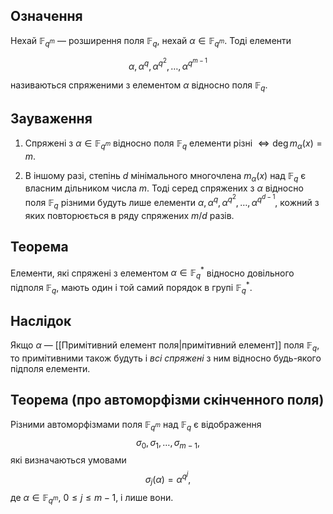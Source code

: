 
## Означення

Нехай $\mathbb{F}_{q^m}$ — розширення поля $\mathbb{F}_q$, нехай $\alpha \in \mathbb{F}_{q^m}$. Тоді елементи

$$
\alpha,\, \alpha^q,\, \alpha^{q^2},\, \ldots,\, \alpha^{q^{m-1}}
$$

називаються спряженими з елементом $\alpha$ відносно поля $\mathbb{F}_q$.

## Зауваження

1. Спряжені з $\alpha \in \mathbb{F}_{q^m}$ відносно поля $\mathbb{F}_q$ елементи різні $\iff \deg m_\alpha(x) = m$.

2. В іншому разі, степінь $d$ мінімального многочлена $m_\alpha(x)$ над $\mathbb{F}_q$ є власним дільником числа $m$. Тоді серед спряжених з $\alpha$ відносно поля $\mathbb{F}_q$ різними будуть лише елементи $\alpha,\, \alpha^q,\, \alpha^{q^2},\, \ldots,\, \alpha^{q^{d-1}}$, кожний з яких повторюється в ряду спряжених $m/d$ разів.

## Теорема

Елементи, які спряжені з елементом $\alpha \in \mathbb{F}_q^*$ відносно довільного підполя $\mathbb{F}_q$, мають один і той самий порядок в групі $\mathbb{F}_q^*$.

## Наслідок

Якщо $\alpha$ — [[Примітивний елемент поля|примітивний елемент]] поля $\mathbb{F}_q$, то примітивними також будуть і _всі спряжені_ з ним відносно будь-якого підполя елементи.

## Теорема (про автоморфізми скінченного поля)

Різними автоморфізмами поля $\mathbb{F}_{q^m}$ над $\mathbb{F}_q$ є відображення
$$
\sigma_0,\, \sigma_1,\, \ldots,\, \sigma_{m-1},
$$
які визначаються умовами
$$
\sigma_j(\alpha) = \alpha^{q^j},
$$
де $\alpha \in \mathbb{F}_{q^m}$, $0 \leq j \leq m-1$, і лише вони.
